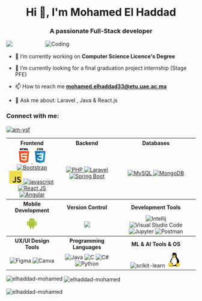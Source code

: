 
<h1 align="center">Hi 👋, I'm Mohamed El Haddad</h1>
<h3 align="center">A passionate Full-Stack  developer</h3>

<img align="right" alt="Coding" width="400" src="https://cdn.dribbble.com/users/1162077/screenshots/3848914/programmer.gif"/>

<!-- <p align="left"> <img src="https://komarev.com/ghpvc/?username=ammari-youssef&label=Profile%20views&color=0e75b6&style=flat" alt="joebroski" /> </p>

<p align="left"> <a href="https://github.com/ryo-ma/github-profile-trophy"><img src="https://github-profile-trophy.vercel.app/?username=joebroski" alt="joebroski" /></a> </p> -->

<!-- [![](https://visitcount.itsvg.in/api?id=JoeBroski&icon=2&color=0)](https://visitcount.itsvg.in) -->

[![](https://visitcount.itsvg.in/api?id=JoeBroski&label=Profile%20Views&color=0&icon=2&pretty=false)](https://visitcount.itsvg.in)

- 🔭 I’m currently working on **Computer Science Licence's Degree**

- 🌱 I’m currently looking for a final graduation project internship (Stage PFE)
- 📫 How to reach me **mohamed.elhaddad33@etu.uae.ac.ma**

- 💬 Ask me about: Laravel , Java & React.js

<h3 align="left">Connect with me:</h3>
<p align="left">
<a href="https://www.linkedin.com/in/elhaddad-mohamed-959385254" target="blank"><img align="center" src="https://raw.githubusercontent.com/rahuldkjain/github-profile-readme-generator/master/src/images/icons/Social/linked-in-alt.svg" alt="am-ysf" height="30" width="40" /></a>
</p>

<!--<h3 align="left">Languages and Tools:</h3>
<p align="left"> <a href="https://developer.android.com" target="_blank" rel="noreferrer"> </a> <a href="https://getbootstrap.com" target="_blank" rel="noreferrer">  <img src="https://raw.githubusercontent.com/devicons/devicon/master/icons/android/android-original-wordmark.svg" alt="android" width="40" height="40"/><img src="https://raw.githubusercontent.com/devicons/devicon/master/icons/bootstrap/bootstrap-plain-wordmark.svg" alt="bootstrap" width="40" height="40"/> </a> <a href="https://www.cprogramming.com/" target="_blank" rel="noreferrer"> <img src="https://raw.githubusercontent.com/devicons/devicon/master/icons/c/c-original.svg" alt="c" width="40" height="40"/> </a> <a href="https://www.w3schools.com/cpp/" target="_blank" rel="noreferrer"> <img src="https://raw.githubusercontent.com/devicons/devicon/master/icons/cplusplus/cplusplus-original.svg" alt="cplusplus" width="40" height="40"/> </a> <a href="https://www.w3schools.com/cs/" target="_blank" rel="noreferrer"> <img src="https://raw.githubusercontent.com/devicons/devicon/master/icons/csharp/csharp-original.svg" alt="csharp" width="40" height="40"/> </a> <a href="https://www.w3schools.com/css/" target="_blank" rel="noreferrer"> <img src="https://raw.githubusercontent.com/devicons/devicon/master/icons/css3/css3-original-wordmark.svg" alt="css3" width="40" height="40"/> </a> <a href="https://git-scm.com/" target="_blank" rel="noreferrer"> <img src="https://www.vectorlogo.zone/logos/git-scm/git-scm-icon.svg" alt="git" width="40" height="40"/> </a> <a href="https://www.w3.org/html/" target="_blank" rel="noreferrer"> <img src="https://raw.githubusercontent.com/devicons/devicon/master/icons/html5/html5-original-wordmark.svg" alt="html5" width="40" height="40"/> </a> <a href="https://www.java.com" target="_blank" rel="noreferrer"> <img src="https://raw.githubusercontent.com/devicons/devicon/master/icons/java/java-original.svg" alt="java" width="40" height="40"/> </a> <a href="https://developer.mozilla.org/en-US/docs/Web/JavaScript" target="_blank" rel="noreferrer"> <img src="https://raw.githubusercontent.com/devicons/devicon/master/icons/javascript/javascript-original.svg" alt="javascript" width="40" height="40"/> </a> <a href="https://www.linux.org/" target="_blank" rel="noreferrer"> <img src="https://raw.githubusercontent.com/devicons/devicon/master/icons/linux/linux-original.svg" alt="linux" width="40" height="40"/> </a> <a href="https://mariadb.org/" target="_blank" rel="noreferrer"> <img src="https://www.vectorlogo.zone/logos/mariadb/mariadb-icon.svg" alt="mariadb" width="40" height="40"/> </a> <a href="https://www.mysql.com/" target="_blank" rel="noreferrer"> <img src="https://raw.githubusercontent.com/devicons/devicon/master/icons/mysql/mysql-original-wordmark.svg" alt="mysql" width="40" height="40"/> </a> <a href="https://www.python.org" target="_blank" rel="noreferrer"> <img src="https://raw.githubusercontent.com/devicons/devicon/master/icons/python/python-original.svg" alt="python" width="40" height="40"/> </a> <a href="https://reactjs.org/" target="_blank" rel="noreferrer"> <img src="https://raw.githubusercontent.com/devicons/devicon/master/icons/react/react-original-wordmark.svg" alt="react" width="40" height="40"/> </a> <!-- <a href="https://redux.js.org" target="_blank" rel="noreferrer"> <img src="https://raw.githubusercontent.com/devicons/devicon/master/icons/redux/redux-original.svg" alt="redux" width="40" height="40"/> </a> <a href="https://www.sqlite.org/" target="_blank" rel="noreferrer"> <img src="https://www.vectorlogo.zone/logos/sqlite/sqlite-icon.svg" alt="sqlite" width="40" height="40"/> </a> <a href="https://tailwindcss.com/" target="_blank" rel="noreferrer"> <img src="https://www.vectorlogo.zone/logos/tailwindcss/tailwindcss-icon.svg" alt="tailwind" width="40" height="40"/> </a> </p> -->

<table align="center" >
  <tbody>
    <tr>
      <th>Frontend</th>
      <th>Backend</th>
      <th>Databases</th>
    </tr>
    <tr>
      <td align="center">
      <a href="https://www.w3.org/html/" target="_blank" rel="noreferrer">
        <img src="https://raw.githubusercontent.com/devicons/devicon/master/icons/html5/html5-original-wordmark.svg"
          alt="html5" width="40" height="40" />
      </a>
      <a href="https://www.w3schools.com/css/" target="_blank" rel="noreferrer">
        <a>
          <img src="https://raw.githubusercontent.com/devicons/devicon/master/icons/css3/css3-original-wordmark.svg"
            alt="css3" width="40" height="40" /></a>
      </a><a href="https://getbootstrap.com"><img
          src="https://cdn.jsdelivr.net/gh/devicons/devicon/icons/bootstrap/bootstrap-original.svg" alt="Bootstrap"
          width="35" height="35"></a>
      <br>
      <a href="https://developer.mozilla.org/en-US/docs/Web/JavaScript" target="_blank" rel="noreferrer"> <img
          src="https://raw.githubusercontent.com/devicons/devicon/master/icons/javascript/javascript-original.svg"
          alt="javascript" width="35" height="35" /> </a>
      <a href="https://developer.mozilla.org/en-US/docs/Web/TypeScript" target="_blank" rel="noreferrer"> <img
          src="https://cdn.jsdelivr.net/gh/devicons/devicon/icons/typescript/typescript-original.svg" alt="javascript"
          width="35" height="35" /></a>
      <img src="https://cdn.jsdelivr.net/gh/devicons/devicon/icons/jquery/jquery-original.svg" alt="" width="40">
      <br>
      <a href="https://reactjs.org/" target="_blank" rel="noreferrer"> <img
          src="https://cdn.jsdelivr.net/gh/devicons/devicon/icons/react/react-original.svg" alt="React JS" width="35"
          height="35" /> </a>
      <!-- <a href="https://redux.org/" target="_blank" rel="noreferrer"> <img
              src="https://user-images.githubusercontent.com/25181517/187896150-cc1dcb12-d490-445c-8e4d-1275cd2388d6.png" alt="Redux"
              width="35" height="35" /> </a> -->
      <a href="https://angular.io/" target="_blank" rel="noreferrer"> <img
          src="https://user-images.githubusercontent.com/25181517/183890595-779a7e64-3f43-4634-bad2-eceef4e80268.png"
          alt="Angular" width="35" height="35" /> </a>
    </td>
      <td align="center">
        <a href="https://www.php.net/" target="_blank" rel="noreferrer">
          <img src="https://user-images.githubusercontent.com/25181517/183570228-6a040b9f-3ddf-47a2-a201-743121dac664.png"
            alt="PHP" width="40" height="40" />
        </a>
        <a href="https://laravel.com/" target="_blank" rel="noreferrer">
          <img src="https://raw.githubusercontent.com/laravel/art/master/logo-lockup/5%20SVG/2%20CMYK/1%20Full%20Color/laravel-logolockup-cmyk-red.svg"
            alt="Laravel" width="100" height="40" title="Laravel"/>
        </a>
        <a href="[https://spring.io/](https://spring.io/projects/spring-boot/)" target="_blank" rel="noreferrer">
       <img width="50" src="https://user-images.githubusercontent.com/25181517/183891303-41f257f8-6b3d-487c-aa56-c497b880d0fb.png" alt="Spring Boot" title="Spring Boot"/>
             </a>
      </td>
      <td align="center">
        <a href="https://www.mysql.com/" target="_blank" rel="noreferrer">
          <img src="https://user-images.githubusercontent.com/25181517/183896128-ec99105a-ec1a-4d85-b08b-1aa1620b2046.png"
            alt="MySQL" width="40" height="40" />
        </a>
        <a href="https://www.vectorlogo.zone/logos/sqlite/mongodb-icon.svg" target="_blank" rel="noreferrer">
          <img src="https://www.vectorlogo.zone/logos/mongodb/mongodb-icon.svg" alt="MongoDB" width="40" height="40" title="MongoDB" />
        </a>
      </td>
    </tr>
    <tr>
      <th>Mobile Development</th>
      <th>Version Control</th>
      <th>Development Tools</th>
    </tr>
    <tr>
      <td align="center">
        <a href="https://developer.android.com" target="_blank" rel="noreferrer">
          <img src="https://raw.githubusercontent.com/devicons/devicon/master/icons/android/android-original-wordmark.svg"
            alt="Android" width="40" height="40" />
        </a>
      </td>
      <td align="center">
        <a target="_blank" rel="noreferrer nofollow" href="https:/www.github.com">
          <img src="https://user-images.githubusercontent.com/25181517/192108374-8da61ba1-99ec-41d7-80b8-fb2f7c0a4948.png"
            height="40px" style="max-width: 100%;"></a>
      </td>
      <td align="center">
        <img src="https://user-images.githubusercontent.com/25181517/192108890-200809d1-439c-4e23-90d3-b090cf9a4eea.png"
          alt="Intellij" width="40">
        <img src="https://user-images.githubusercontent.com/25181517/192108891-d86b6220-e232-423a-bf5f-90903e6887c3.png"
          alt="Visual Studio Code" width="40">
        <img src="https://user-images.githubusercontent.com/25181517/183914128-3fc88b4a-4ac1-40e6-9443-9a30182379b7.png"
          alt="Jupyter" width="40">
        <img src="https://user-images.githubusercontent.com/25181517/192109061-e138ca71-337c-4019-8d42-4792fdaa7128.png"
          alt="Postman" width="40">
      </td>
    </tr>
    <tr>
      <th>UX/UI Design Tools</th>
      <th>Programming Languages</th>
      <th>ML & AI Tools & OS</th>
    </tr>
    <tr>
      <td align="center">
      <img width="50" src="https://user-images.githubusercontent.com/25181517/189715289-df3ee512-6eca-463f-a0f4-c10d94a06b2f.png"
            alt="Figma" title="Figma" />
        <img width="50" src="https://github.com/marwin1991/profile-technology-icons/assets/136815194/02494c7c-de6a-43a6-9293-6369696842ed"
            alt="Canva" title="Canva" />
      </td>
      <td align="center">
       <img width="50" src="https://user-images.githubusercontent.com/25181517/117201156-9a724800-adec-11eb-9a9d-3cd0f67da4bc.png"
            alt="Java" title="Java" />
        <img width="50" src="https://user-images.githubusercontent.com/25181517/192106070-46255bcf-65e6-4c6b-a296-bf8d0d8fb2a7.png"
            alt="C" title="C" />
        <img width="50" src="https://user-images.githubusercontent.com/25181517/121405384-444d7300-c95d-11eb-959f-913020d3bf90.png"
            alt="C#" title="C#" />
        <img width="50" src="https://user-images.githubusercontent.com/25181517/183423507-c056a6f9-1ba8-4312-a350-19bcbc5a8697.png"
            alt="Python" title="Python" />
      </td>
      <td align="center">
        <img src="https://upload.wikimedia.org/wikipedia/commons/0/05/Scikit_learn_logo_small.svg" alt="scikit-learn"
          width="50">
        <img src="https://raw.githubusercontent.com/devicons/devicon/master/icons/linux/linux-original.svg" alt="linux"
          width="40" height="40" />
      </td>
    </tr>
  </tbody>
</table>


<div style="align-items:center"><p><img align="left" src="https://github-readme-stats.vercel.app/api/top-langs?username=mhaddad2003&show_icons=true&locale=en&layout=compact" alt="elhaddad-mohamed" /></p></div>

<p>&nbsp;<img align="center" src="https://github-readme-stats.vercel.app/api?username=Mhaddad2003&show_icons=true&locale=en" alt="elhaddad-mohamed" /></p>

<p><img align="center" src="https://github-readme-streak-stats.herokuapp.com/?user=mhaddad2003&" alt="elhaddad-mohamed" /></p>
